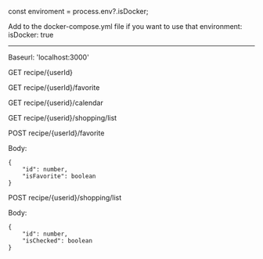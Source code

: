 
const enviroment = process.env?.isDocker;

Add to the docker-compose.yml file if you want to use that
  environment:
      isDocker: true
      
***

Baseurl: 'localhost:3000'

GET recipe/{userId}

GET recipe/{userId}/favorite

GET recipe/{userid}/calendar

GET recipe/{userid}/shopping/list

POST recipe/{userId}/favorite

Body:

    {
        "id": number,
        "isFavorite": boolean
    }

POST recipe/{userid}/shopping/list

Body:

    {
        "id": number,
        "isChecked": boolean
    }
